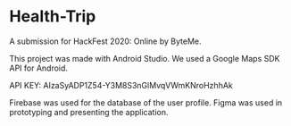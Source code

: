 # Health-Trip
A submission for HackFest 2020: Online by ByteMe.

This project was made with Android Studio.
We used a Google Maps SDK API for Android.

API KEY: AIzaSyADP1Z54-Y3M8S3nGlMvqVWmKNroHzhhAk

Firebase was used for the database of the user profile.
Figma was used in prototyping and presenting the application.
